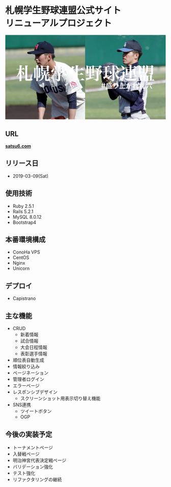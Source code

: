 # 札幌学生野球連盟公式サイト<br>リニューアルプロジェクト

![札幌学生野球連盟](app/assets/images/ogp_image.jpg)

## URL
**<a href="http://satsu6.com" target="_blank" rel="noopener">satsu6.com</a>**

## リリース日
- 2019-03-09(Sat)

## 使用技術
- Ruby 2.5.1
- Rails 5.2.1
- MySQL 8.0.12
- Bootstrap4

## 本番環境構成
- ConoHa VPS
- CentOS
- Nginx
- Unicorn

## デプロイ
- Capistrano

## 主な機能
- CRUD
    - 新着情報
    - 試合情報
    - 大会日程情報
    - 表彰選手情報
- 順位表自動生成
- 情報絞り込み
- ページネーション
- 管理者ログイン
- エラーページ
- レスポンシブデザイン
    - スクリーンショット用表示切り替え機能
- SNS連携
    - ツイートボタン
    - OGP

## 今後の実装予定
- トーナメントページ
- 入替戦ページ
- 明治神宮代表決定戦ページ
- バリデーション強化
- テスト強化
- リファクタリングの継続
